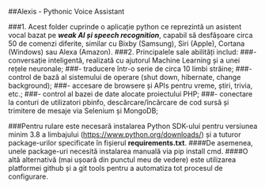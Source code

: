 ##Alexis - Pythonic Voice Assistant

###1. Acest folder cuprinde o aplicație python ce reprezintă un asistent vocal bazat pe ***weak AI și speech recognition***, capabil să desfășoare circa 50 de comenzi diferite, similar cu Bixby (Samsung), Siri (Apple), Cortana (Windows) sau Alexa (Amazon).
###2. Principalele sale abilități includ:
###- conversație inteligentă, realizată cu ajutorul Machine Learning și a unei rețele neuronale;
###- traducere într-o serie de circa 10 limbi străine;
###- control de bază al sistemului de operare (shut down, hibernate, change background);
###- accesare de browsere și APIs pentru vreme, știri, trivia, etc.;
###- control al bazei de date alocate proiectului PHP;
###- conectare la conturi de utilizatori pbinfo, descărcare/încărcare de cod sursă și trimitere de mesaje via Selenium și MongoDB;

###Pentru rulare este necesară instalarea Python SDK-ului pentru versiunea minim 3.8 a limbajului (https://www.python.org/downloads/) și a tuturor package-urilor specificate în fișierul **requirements.txt**.
####De asemenea, unele package-uri necesită instalarea manuală via pip install cmd.
####O altă alternativă (mai ușoară din punctul meu de vedere) este utilizarea platformei github și a git tools pentru a automatiza tot procesul de configurare.